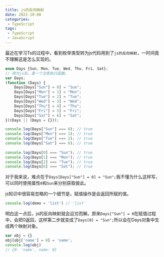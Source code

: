 ```yaml
---
title: js的反向映射
date: 2022-10-08
categories:
 - TypeScript
tags:
 - TypeScript
 - JavaScript
---
```


最近在学习Ts的过程中，看到枚举类型转为js代码用到了`js的反向映射`，一时间竟不理解这是怎么实现的。

```JavaScript
enum Days {Sun, Mon, Tue, Wed, Thu, Fri, Sat};
// 转为js后，是一个立即执行函数。
var Days;
(function (Days) {
    Days[Days["Sun"] = 0] = "Sun";
    Days[Days["Mon"] = 1] = "Mon";
    Days[Days["Tue"] = 2] = "Tue";
    Days[Days["Wed"] = 3] = "Wed";
    Days[Days["Thu"] = 4] = "Thu";
    Days[Days["Fri"] = 5] = "Fri";
    Days[Days["Sat"] = 6] = "Sat";
})(Days || (Days = {}));

console.log(Days["Sun"] === 0); // true
console.log(Days["Mon"] === 1); // true
console.log(Days["Tue"] === 2); // true
console.log(Days["Sat"] === 6); // true
 
console.log(Days[0] === "Sun"); // true
console.log(Days[1] === "Mon"); // true
console.log(Days[2] === "Tue"); // true
console.log(Days[6] === "Sat"); // true

```

对于我来说，难点在于`Days[Days["Sun"] = 0] = "Sun";`我不懂为什么这样写，可以同时使用属性`0`和`Sun`来分别获取彼此。

js知识中很容易忽略的一个细节是，赋值操作是会返回所赋的值。

```JavaScript
console.log(demo = 'list') // 'list'
```

明白这一点后，js的反向映射就会迎刃而解。原来`Days["Sun"] = 0`在赋值过程中，会把0返回，这样第二步就变成了`Days[0] = "Sun";`所以会在Days对象中生成两个映射对象。

```JavaScript
var obj = {}
obj[obj['name'] = 0] = 'name';
console.log(obj)
// {0: 'name', name: 0}
```
